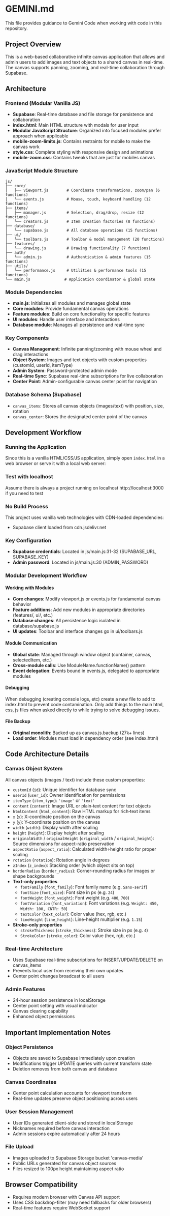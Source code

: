 # GEMINI.md

This file provides guidance to Gemini Code  when working with code in this repository.

## Project Overview

This is a web-based collaborative infinite canvas application that allows and admin users to add images and text objects to a shared canvas in real-time. The canvas supports panning, zooming, and real-time collaboration through Supabase.

## Architecture

### Frontend (Modular Vanilla JS)
- **Supabase**: Real-time database and file storage for persistence and collaboration
- **index.html**: Main HTML structure with modals for user input
- **Modular JavaScript Structure**: Organized into focused modules prefer approach when applicable
- **mobile-zoom-limits.js**: Contains restraints for mobile to make the canvas work
- **style.css**: Complete styling with responsive design and animations
- **mobile-zoom.css**: Contains tweaks that are just for mobiles canvas

### JavaScript Module Structure
```
js/
├── core/
│   ├── viewport.js        # Coordinate transformations, zoom/pan (6 functions)
│   └── events.js          # Mouse, touch, keyboard handling (12 functions)
├── items/
│   ├── manager.js         # Selection, drag/drop, resize (12 functions)
│   └── creators.js        # Item creation factories (8 functions)
├── database/
│   └── supabase.js        # All database operations (15 functions)
├── ui/
│   └── toolbars.js        # Toolbar & modal management (20 functions)
├── features/
│   └── drawing.js         # Drawing functionality (7 functions)
├── auth/
│   └── admin.js           # Authentication & admin features (15 functions)
├── utils/
│   └── performance.js     # Utilities & performance tools (15 functions)
└── main.js               # Application coordinator & global state
```

### Module Dependencies
- **main.js**: Initializes all modules and manages global state
- **Core modules**: Provide fundamental canvas operations
- **Feature modules**: Build on core functionality for specific features
- **UI modules**: Handle user interface and interactions
- **Database module**: Manages all persistence and real-time sync

### Key Components
- **Canvas Management**: Infinite panning/zooming with mouse wheel and drag interactions
- **Object System**: Images and text objects with custom properties (customId, userId, itemType)
- **Admin System**: Password-protected admin mode
- **Real-time Sync**: Supabase real-time subscriptions for live collaboration
- **Center Point**: Admin-configurable canvas center point for navigation

### Database Schema (Supabase)
- `canvas_items`: Stores all canvas objects (images/text) with position, size, rotation
- `canvas_center`: Stores the designated center point of the canvas

## Development Workflow

### Running the Application
Since this is a vanilla HTML/CSS/JS application, simply open `index.html` in a web browser or serve it with a local web server:

### Test with localhost
Assume there is always a project running on localhost http://localhost:3000 if you need to test

### No Build Process
This project uses vanilla web technologies with CDN-loaded dependencies:
- Supabase client loaded from cdn.jsdelivr.net

### Key Configuration
- **Supabase credentials**: Located in js/main.js:31-32 (SUPABASE_URL, SUPABASE_KEY)
- **Admin password**: Located in js/main.js:30 (ADMIN_PASSWORD)

### Modular Development Workflow

#### Working with Modules
- **Core changes**: Modify viewport.js or events.js for fundamental canvas behavior
- **Feature additions**: Add new modules in appropriate directories (features/, ui/, etc.)
- **Database changes**: All persistence logic isolated in database/supabase.js
- **UI updates**: Toolbar and interface changes go in ui/toolbars.js

#### Module Communication
- **Global state**: Managed through window object (container, canvas, selectedItem, etc.)
- **Cross-module calls**: Use ModuleName.functionName() pattern
- **Event delegation**: Events bound in events.js, delegated to appropriate modules

#### Debugging
When debugging (creating console logs, etc) create a new file to add to index.html to prevent code contamination.
Only add things to the main html, css, js files when asked directly to while trying to solve debugging issues.

#### File Backup
- **Original monolith**: Backed up as canvas.js.backup (27k+ lines)
- **Load order**: Modules must load in dependency order (see index.html)

## Code Architecture Details

### Canvas Object System  
All canvas objects (images / text) include these custom properties:

- `customId` (`id`): Unique identifier for database sync  
- `userId` (`user_id`): Owner identification for permissions  
- `itemType` (`item_type`): `'image'` or `'text'`  
- `content` (`content`): Image URL or plain‐text content for text objects  
- `htmlContent` (`html_content`): Raw HTML markup for rich‐text items  
- `x` (`x`): X-coordinate position on the canvas  
- `y` (`y`): Y-coordinate position on the canvas  
- `width` (`width`): Display width after scaling  
- `height` (`height`): Display height after scaling  
- `originalWidth` / `originalHeight` (`original_width` / `original_height`): Source dimensions for aspect-ratio preservation  
- `aspectRatio` (`aspect_ratio`): Calculated width÷height ratio for proper scaling  
- `rotation` (`rotation`): Rotation angle in degrees  
- `zIndex` (`z_index`): Stacking order (which object sits on top)  
- `borderRadius` (`border_radius`): Corner-rounding radius for images or shape backgrounds  
- **Text-only properties**  
  - `fontFamily` (`font_family`): Font family name (e.g. `Sans-serif`)  
  - `fontSize` (`font_size`): Font size in px (e.g. `24`)  
  - `fontWeight` (`font_weight`): Font weight (e.g. `400`, `700`)  
  - `fontVariation` (`font_variation`): Font variations (e.g. `Weight: 450, Width: 100, CNTR: 50`)  
  - `textColor` (`text_color`): Color value (hex, rgb, etc.)  
  - `lineHeight` (`line_height`): Line-height multiplier (e.g. `1.15`)
- **Stroke-only properties** 
  - `strokeThickness` (`stroke_thickness`): Stroke size in px (e.g. `4`)
  - `StrokeColor` (`stroke_color`): Color value (hex, rgb, etc.)  

### Real-time Architecture
- Uses Supabase real-time subscriptions for INSERT/UPDATE/DELETE on canvas_items
- Prevents local user from receiving their own updates
- Center point changes broadcast to all users

### Admin Features
- 24-hour session persistence in localStorage
- Center point setting with visual indicator
- Canvas clearing capability
- Enhanced object permissions

## Important Implementation Notes

### Object Persistence
- Objects are saved to Supabase immediately upon creation
- Modifications trigger UPDATE queries with current transform state
- Deletion removes from both canvas and database

### Canvas Coordinates
- Center point calculation accounts for viewport transform
- Real-time updates preserve object positioning across users

### User Session Management
- User IDs generated client-side and stored in localStorage
- Nicknames required before canvas interaction
- Admin sessions expire automatically after 24 hours

### File Upload
- Images uploaded to Supabase Storage bucket 'canvas-media'
- Public URLs generated for canvas object sources
- Files resized to 100px height maintaining aspect ratio

## Browser Compatibility
- Requires modern browser with Canvas API support
- Uses CSS backdrop-filter (may need fallbacks for older browsers)
- Real-time features require WebSocket support